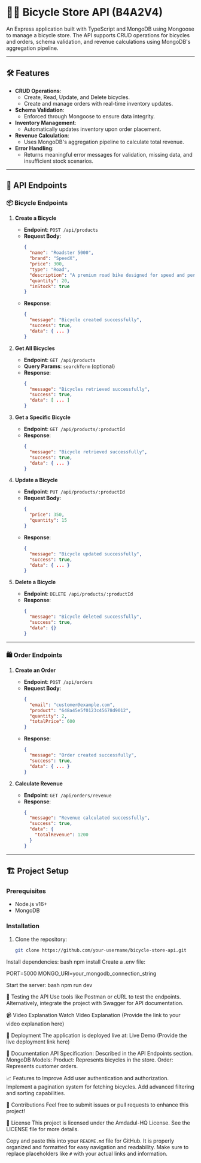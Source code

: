 # 🚴‍♂️ Bicycle Store API (B4A2V4)

An Express application built with TypeScript and MongoDB using Mongoose to manage a bicycle store. The API supports CRUD operations for bicycles and orders, schema validation, and revenue calculations using MongoDB's aggregation pipeline.

---

## 🛠️ Features

- **CRUD Operations**:
  - Create, Read, Update, and Delete bicycles.
  - Create and manage orders with real-time inventory updates.
- **Schema Validation**:
  - Enforced through Mongoose to ensure data integrity.
- **Inventory Management**:
  - Automatically updates inventory upon order placement.
- **Revenue Calculation**:
  - Uses MongoDB's aggregation pipeline to calculate total revenue.
- **Error Handling**:
  - Returns meaningful error messages for validation, missing data, and insufficient stock scenarios.

---

## 🚀 API Endpoints

### 📦 **Bicycle Endpoints**

1. **Create a Bicycle**
   - **Endpoint**: `POST /api/products`
   - **Request Body**:
     ```json
     {
       "name": "Roadster 5000",
       "brand": "SpeedX",
       "price": 300,
       "type": "Road",
       "description": "A premium road bike designed for speed and performance.",
       "quantity": 20,
       "inStock": true
     }
     ```
   - **Response**:
     ```json
     {
       "message": "Bicycle created successfully",
       "success": true,
       "data": { ... }
     }
     ```

2. **Get All Bicycles**
   - **Endpoint**: `GET /api/products`
   - **Query Params**: `searchTerm` (optional)
   - **Response**:
     ```json
     {
       "message": "Bicycles retrieved successfully",
       "success": true,
       "data": [ ... ]
     }
     ```

3. **Get a Specific Bicycle**
   - **Endpoint**: `GET /api/products/:productId`
   - **Response**:
     ```json
     {
       "message": "Bicycle retrieved successfully",
       "success": true,
       "data": { ... }
     }
     ```

4. **Update a Bicycle**
   - **Endpoint**: `PUT /api/products/:productId`
   - **Request Body**:
     ```json
     {
       "price": 350,
       "quantity": 15
     }
     ```
   - **Response**:
     ```json
     {
       "message": "Bicycle updated successfully",
       "success": true,
       "data": { ... }
     }
     ```

5. **Delete a Bicycle**
   - **Endpoint**: `DELETE /api/products/:productId`
   - **Response**:
     ```json
     {
       "message": "Bicycle deleted successfully",
       "success": true,
       "data": {}
     }
     ```

---

### 🛍️ **Order Endpoints**

1. **Create an Order**
   - **Endpoint**: `POST /api/orders`
   - **Request Body**:
     ```json
     {
       "email": "customer@example.com",
       "product": "648a45e5f0123c45678d9012",
       "quantity": 2,
       "totalPrice": 600
     }
     ```
   - **Response**:
     ```json
     {
       "message": "Order created successfully",
       "success": true,
       "data": { ... }
     }
     ```

2. **Calculate Revenue**
   - **Endpoint**: `GET /api/orders/revenue`
   - **Response**:
     ```json
     {
       "message": "Revenue calculated successfully",
       "success": true,
       "data": {
         "totalRevenue": 1200
       }
     }
     ```

---

## 🏗️ Project Setup

### Prerequisites

- Node.js v16+
- MongoDB

### Installation

1. Clone the repository:
   ```bash
   git clone https://github.com/your-username/bicycle-store-api.git

Install dependencies:
bash
npm install
Create a .env file:

PORT=5000
MONGO_URI=your_mongodb_connection_string

Start the server:
bash
npm run dev


🧪 Testing the API
Use tools like Postman or cURL to test the endpoints.
Alternatively, integrate the project with Swagger for API documentation.

📹 Video Explanation
Watch Video Explanation
(Provide the link to your video explanation here)

📂 Deployment
The application is deployed live at:
Live Demo (Provide the live deployment link here)

📘 Documentation
API Specification: Described in the API Endpoints section.
MongoDB Models:
Product: Represents bicycles in the store.
Order: Represents customer orders.

📈 Features to Improve
Add user authentication and authorization.
Implement a pagination system for fetching bicycles.
Add advanced filtering and sorting capabilities.

🤝 Contributions
Feel free to submit issues or pull requests to enhance this project!

📝 License
This project is licensed under the Amdadul-HQ License. See the LICENSE file for more details.


Copy and paste this into your `README.md` file for GitHub. It is properly organized and formatted for easy navigation and readability. Make sure to replace placeholders like `#` with your actual links and information.
